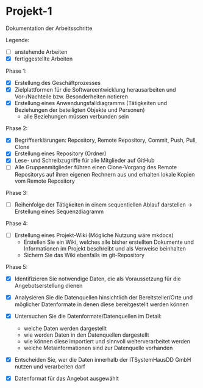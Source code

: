 # Projekt-1

Dokumentation der Arbeitsschritte

Legende: 
- [ ] anstehende Arbeiten
- [x] fertiggestellte Arbeiten

Phase 1:
- [x] Erstellung des Geschäftprozesses 
- [x] Zielplattformen für die Softwareentwicklung herausarbeiten und Vor-/Nachteile bzw. Besonderheiten notieren 
- [x] Erstellung eines Anwendungsfalldiagramms (Tätigkeiten und Beziehungen der beteiligten Objekte und Personen)
   - alle Beziehungen müssen verbunden sein

Phase 2:
- [x] Begriffserklärungen: Repository, Remote Repository, Commit, Push, Pull, Clone
- [x] Erstellung eines Repository (Ordner)
- [x] Lese- und Schreibzugriffe für alle Mitglieder auf GitHub 
- [ ] Alle Gruppenmitglieder führen einen Clone-Vorgang des Remote Repositorys auf ihren eigenen Rechnern aus und erhalten lokale Kopien vom Remote Repository 

Phase 3:
- [ ] Reihenfolge der Tätigkeiten in einem sequentiellen Ablauf darstellen -> Erstellung eines Sequenzdiagramm

Phase 4:
- [ ] Erstellung eines Projekt-Wiki (Mögliche Nutzung wäre mkdocs)
   - Erstellen Sie ein Wiki, welches alle bisher erstellten Dokumente und Informationen im Projekt beschreibt und als Verweise beinhalten
   - Sichern Sie das Wiki ebenfalls im git-Repository

Phase 5:
- [x] Identifizieren Sie notwendige Daten, die als Voraussetzung für die Angebotserstellung dienen
- [x] Analysieren Sie die Datenquellen hinsichtlich der Bereitsteller/Orte und möglicher Datenformate in denen diese bereitgestellt werden können
- [x] Untersuchen Sie die Datenformate/Datenquellen im Detail:
   - welche Daten werden dargestellt
   - wie werden Daten in den Datenquellen dargestellt
   - wie können diese importiert und sinnvoll weiterverarbeitet werden
   - welche Metainformationen sind zur Datenquelle vorhanden
- [x] Entscheiden Sie, wer die Daten innerhalb der ITSystemHausDD GmbH nutzen und verarbeiten darf
- [x] Datenformat für das Angebot ausgewählt


